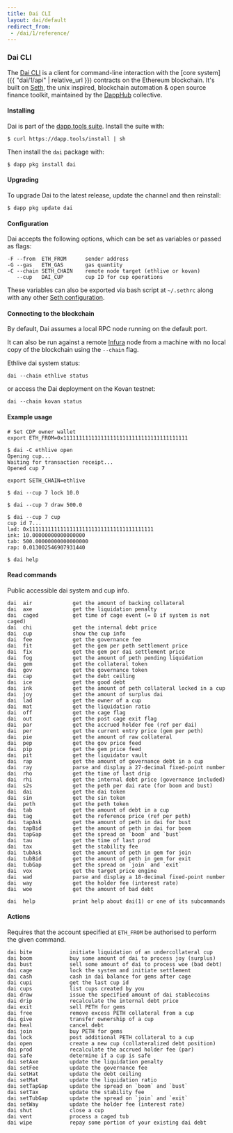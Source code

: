 ```yaml
---
title: Dai CLI
layout: dai/default
redirect_from:
 - /dai/1/reference/
---
```


### Dai CLI

The [Dai CLI](https://github.com/makerdao/dai-cli) is a client for command-line
interaction with the [core system]({{ "dai/1/api" | relative_url  }}) contracts on
the Ethereum blockchain. It's built on [Seth](https://github.com/dapphub/seth),
the unix inspired, blockchain automation & open source finance toolkit,
maintained by the [DappHub](https://dapphub.com) collective.

#### Installing

Dai is part of the [dapp.tools suite](https://dapp.tools). Install the suite with:

    $ curl https://dapp.tools/install | sh

Then install the `dai` package with:

    $ dapp pkg install dai

#### Upgrading

To upgrade Dai to the latest release, update the channel and then
reinstall:

    $ dapp pkg update dai

#### Configuration

Dai accepts the following options, which can be set as variables or passed as flags:

    -F --from  ETH_FROM      sender address
    -G --gas   ETH_GAS       gas quantity
    -C --chain SETH_CHAIN    remote node target (ethlive or kovan)
       --cup   DAI_CUP       cup ID for cup operations

These variables can also be exported via bash script at `~/.sethrc` along with any
other [Seth configuration](https://github.com/dapphub/seth#configuration).

#### Connecting to the blockchain

By default, Dai assumes a local RPC node running on the default port.

It can also be run against a remote [Infura](https://infura.io) node from a
machine with no local copy of the blockchain using the `--chain` flag.

Ethlive dai system status:

    dai --chain ethlive status

or access the Dai deployment on the Kovan testnet:

    dai --chain kovan status

#### Example usage

```
# Set CDP owner wallet
export ETH_FROM=0x1111111111111111111111111111111111111111

$ dai -C ethlive open
Opening cup...
Waiting for transaction receipt...
Opened cup 7

export SETH_CHAIN=ethlive

$ dai --cup 7 lock 10.0

$ dai --cup 7 draw 500.0

$ dai --cup 7 cup
cup id 7...
lad: 0x1111111111111111111111111111111111111111
ink: 10.00000000000000000
tab: 500.00000000000000000
rap: 0.013002546907931440

$ dai help
```

#### Read commands

Public accessible dai system and cup info.

```
dai  air             get the amount of backing collateral
dai  axe             get the liquidation penalty
dai  caged           get time of cage event (= 0 if system is not caged)
dai  chi             get the internal debt price
dai  cup             show the cup info
dai  fee             get the governance fee
dai  fit             get the gem per peth settlement price
dai  fix             get the gem per dai settlement price
dai  fog             get the amount of peth pending liquidation
dai  gem             get the collateral token
dai  gov             get the governance token
dai  cap             get the debt ceiling
dai  ice             get the good debt
dai  ink             get the amount of peth collateral locked in a cup
dai  joy             get the amount of surplus dai
dai  lad             get the owner of a cup
dai  mat             get the liquidation ratio
dai  off             get the cage flag
dai  out             get the post cage exit flag
dai  par             get the accrued holder fee (ref per dai)
dai  per             get the current entry price (gem per peth)
dai  pie             get the amount of raw collateral
dai  pep             get the gov price feed
dai  pip             get the gem price feed
dai  pit             get the liquidator vault
dai  rap             get the amount of governance debt in a cup
dai  ray             parse and display a 27-decimal fixed-point number
dai  rho             get the time of last drip
dai  rhi             get the internal debt price (governance included)
dai  s2s             get the peth per dai rate (for boom and bust)
dai  dai             get the dai token
dai  sin             get the sin token
dai  peth            get the peth token
dai  tab             get the amount of debt in a cup
dai  tag             get the reference price (ref per peth)
dai  tapAsk          get the amount of peth in dai for bust
dai  tapBid          get the amount of peth in dai for boom
dai  tapGap          get the spread on `boom` and `bust`
dai  tau             get the time of last prod
dai  tax             get the stability fee
dai  tubAsk          get the amount of peth in gem for join
dai  tubBid          get the amount of peth in gem for exit
dai  tubGap          get the spread on `join` and `exit`
dai  vox             get the target price engine
dai  wad             parse and display a 18-decimal fixed-point number
dai  way             get the holder fee (interest rate)
dai  woe             get the amount of bad debt

dai  help            print help about dai(1) or one of its subcommands
```

#### Actions

Requires that the account specified at `ETH_FROM` be authorised to perform the
given command.

```
dai bite            initiate liquidation of an undercollateral cup
dai boom            buy some amount of dai to process joy (surplus)
dai bust            sell some amount of dai to process woe (bad debt)
dai cage            lock the system and initiate settlement
dai cash            cash in dai balance for gems after cage
dai cupi            get the last cup id
dai cups            list cups created by you
dai draw            issue the specified amount of dai stablecoins
dai drip            recalculate the internal debt price
dai exit            sell PETH for gems
dai free            remove excess PETH collateral from a cup
dai give            transfer ownership of a cup
dai heal            cancel debt
dai join            buy PETH for gems
dai lock            post additional PETH collateral to a cup
dai open            create a new cup (collateralized debt position)
dai prod            recalculate the accrued holder fee (par)
dai safe            determine if a cup is safe
dai setAxe          update the liquidation penalty
dai setFee          update the governance fee
dai setHat          update the debt ceiling
dai setMat          update the liquidation ratio
dai setTapGap       update the spread on `boom` and `bust`
dai setTax          update the stability fee
dai setTubGap       update the spread on `join` and `exit`
dai setWay          update the holder fee (interest rate)
dai shut            close a cup
dai vent            process a caged tub
dai wipe            repay some portion of your existing dai debt
```
